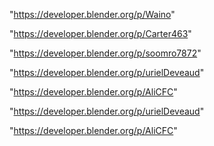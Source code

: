 "https://developer.blender.org/p/Waino"

"https://developer.blender.org/p/Carter463"

"https://developer.blender.org/p/soomro7872"

"https://developer.blender.org/p/urielDeveaud"

"https://developer.blender.org/p/AliCFC"

 
"https://developer.blender.org/p/urielDeveaud"


"https://developer.blender.org/p/AliCFC"


 
